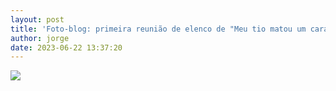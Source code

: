 ```yaml
---
layout: post
title: 'Foto-blog: primeira reunião de elenco de "Meu tio matou um cara".'
author: jorge
date: 2023-06-22 13:37:20
---
```

![](/uploads/captura-de-tela-2023-06-22-às-13.36.47.png)